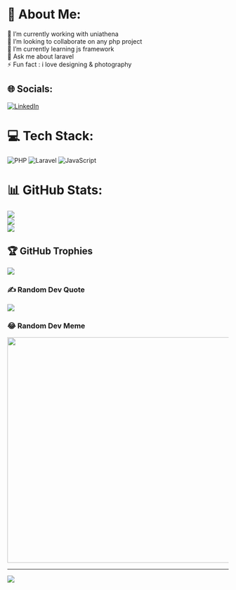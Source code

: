 # 💫 About Me:
🔭 I’m currently working with uniathena<br>👯 I’m looking to collaborate on any php project <br>🌱 I’m currently learning js framework <br>💬 Ask me about laravel <br>⚡ Fun fact : i love designing & photography 


## 🌐 Socials:
[![LinkedIn](https://img.shields.io/badge/LinkedIn-%230077B5.svg?logo=linkedin&logoColor=white)](https://linkedin.com/in/arunovelayudhan) 

# 💻 Tech Stack:
![PHP](https://img.shields.io/badge/php-%23777BB4.svg?style=for-the-badge&logo=php&logoColor=white) ![Laravel](https://img.shields.io/badge/laravel-%23FF2D20.svg?style=for-the-badge&logo=laravel&logoColor=white) ![JavaScript](https://img.shields.io/badge/javascript-%23323330.svg?style=for-the-badge&logo=javascript&logoColor=%23F7DF1E)
# 📊 GitHub Stats:
![](https://github-readme-stats.vercel.app/api?username=ovarun&theme=dark&hide_border=false&include_all_commits=true&count_private=true)<br/>
![](https://github-readme-streak-stats.herokuapp.com/?user=ovarun&theme=dark&hide_border=false)<br/>
![](https://github-readme-stats.vercel.app/api/top-langs/?username=ovarun&theme=dark&hide_border=false&include_all_commits=true&count_private=true&layout=compact)

## 🏆 GitHub Trophies
![](https://github-profile-trophy.vercel.app/?username=ovarun&theme=onedark&no-frame=true&no-bg=true&margin-w=4)

### ✍️ Random Dev Quote
![](https://quotes-github-readme.vercel.app/api?type=horizontal&theme=radical)

### 😂 Random Dev Meme
<img src="https://random-memer.herokuapp.com/" width="512px"/>

---
[![](https://visitcount.itsvg.in/api?id=ovarun&icon=3&color=8)](https://visitcount.itsvg.in)

<!-- Proudly created with GPRM ( https://gprm.itsvg.in ) -->
